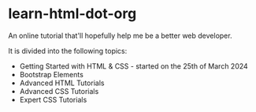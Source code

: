 # learn-html-dot-org
An online tutorial that'll hopefully help me be a better web developer.

It is divided into the following topics:

- Getting Started with HTML & CSS - started on the 25th of March 2024
- Bootstrap Elements
- Advanced HTML Tutorials
- Advanced CSS Tutorials
- Expert CSS Tutorials
